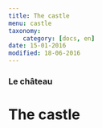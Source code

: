 ```yaml
---
title: The castle
menu: castle
taxonomy:
    category: [docs, en]
date: 15-01-2016
modified: 18-06-2016
---
```

### Le château

# The castle